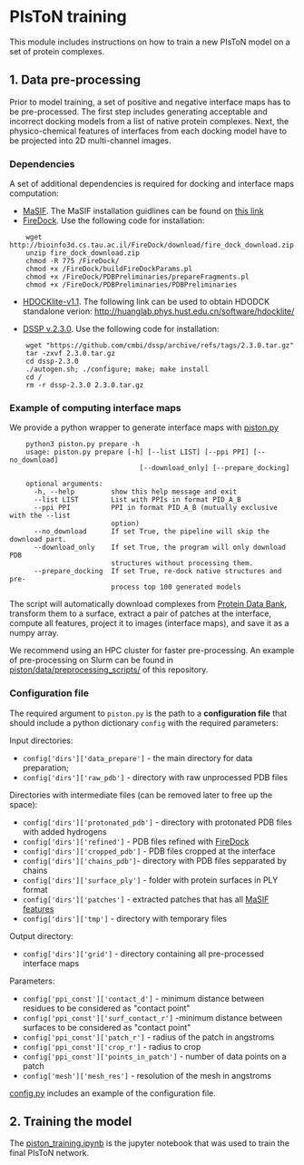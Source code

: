 # PIsToN training

This module includes instructions on how to train a new PIsToN model on a set of protein complexes.

## 1. Data pre-processing
Prior to model training, a set of positive and negative interface maps has to be pre-processed.
The first step includes generating acceptable and incorrect docking models from a list of native protein complexes.
Next, the physico-chemical features of interfaces from each docking model have to be projected into 2D multi-channel images. 

### Dependencies
A set of additional dependencies is required for docking and interface maps computation:

* [MaSIF](https://github.com/LPDI-EPFL/masif). The MaSIF installation guidlines can be found on [this link](https://github.com/LPDI-EPFL/masif/blob/master/docker_tutorial.md)
* [FireDock](http://bioinfo3d.cs.tau.ac.il/FireDock/). Use the following code for installation:

```
    wget http://bioinfo3d.cs.tau.ac.il/FireDock/download/fire_dock_download.zip
    unzip fire_dock_download.zip
    chmod -R 775 /FireDock/
    chmod +x /FireDock/buildFireDockParams.pl
    chmod +x /FireDock/PDBPreliminaries/prepareFragments.pl
    chmod +x /FireDock/PDBPreliminaries/PDBPreliminaries
```

* [HDOCKlite-v1.1](http://hdock.phys.hust.edu.cn/). The following link can be used to obtain HDODCK standalone verion: http://huanglab.phys.hust.edu.cn/software/hdocklite/

* [DSSP v.2.3.0](https://github.com/PDB-REDO/dssp). Use the following code for installation:

```
    wget "https://github.com/cmbi/dssp/archive/refs/tags/2.3.0.tar.gz"
    tar -zxvf 2.3.0.tar.gz
    cd dssp-2.3.0
    ./autogen.sh; ./configure; make; make install
    cd /
    rm -r dssp-2.3.0 2.3.0.tar.gz
```

### Example of computing interface maps
We provide a python wrapper to generate interface maps with [piston.py](https://github.com/stebliankin/piston/blob/main/piston.py)

```
    python3 piston.py prepare -h
    usage: piston.py prepare [-h] [--list LIST] [--ppi PPI] [--no_download]
                                [--download_only] [--prepare_docking]
    
    optional arguments:
      -h, --help         show this help message and exit
      --list LIST        List with PPIs in format PID_A_B
      --ppi PPI          PPI in format PID_A_B (mutually exclusive with the --list
                         option)
      --no_download      If set True, the pipeline will skip the download part.
      --download_only    If set True, the program will only download PDB
                         structures without processing them.
      --prepare_docking  If set True, re-dock native structures and pre-
                         process top 100 generated models
```

The script will automatically download complexes from [Protein Data Bank](https://www.rcsb.org/), transform them to a surface,
extract a pair of patches at the interface, compute all features, project it to images (interface maps), and save it as a numpy array.

We recommend using an HPC cluster for faster pre-processing.
An example of pre-processing on Slurm can be found in [piston/data/preprocessing_scripts/](../data/preprocessing_scripts/) of this repository.

### Configuration file
The required argument to ``piston.py`` is the path to a **configuration file** that should include a python dictionary ``config`` with the required parameters:

Input directories:
* `config['dirs']['data_prepare']` - the main directory for data preparation;
* `config['dirs']['raw_pdb']`  - directory with raw unprocessed PDB files

Directories with intermediate files (can be removed later to free up the space):
* `config['dirs']['protonated_pdb']` - directory with protonated PDB files with added hydrogens
* `config['dirs']['refined']` - PDB files refined with [FireDock](https://onlinelibrary.wiley.com/doi/10.1002/prot.21495)
* `config['dirs']['cropped_pdb']` - PDB files cropped at the interface
* `config['dirs']['chains_pdb']`- directory with PDB files sepparated by chains
* `config['dirs']['surface_ply']` - folder with protein surfaces in PLY format
* `config['dirs']['patches']` - extracted patches that has all [MaSIF features](https://github.com/LPDI-EPFL/masif)
* `config['dirs']['tmp']` - directory with temporary files

Output directory:
* `config['dirs']['grid']` - directory containing all pre-processed interface maps

Parameters:
* `config['ppi_const']['contact_d']` - minimum distance between residues to be considered as "contact point"
* `config['ppi_const']['surf_contact_r']` -minimum distance between surfaces to be considered as "contact point"
* `config['ppi_const']['patch_r']` - radius of the patch in angstroms
* `config['ppi_const']['crop_r']` - radius to crop
* `config['ppi_const']['points_in_patch']` - number of data points on a patch
* `config['mesh']['mesh_res']` - resolution of the mesh in angstroms

[config.py](../data/preprocessing_scripts/config.py) 
includes an example of the configuration file.

## 2. Training the model
The [piston_training.ipynb](./piston_training.ipynb) is the jupyter notebook that was used to train the final PIsToN network.

